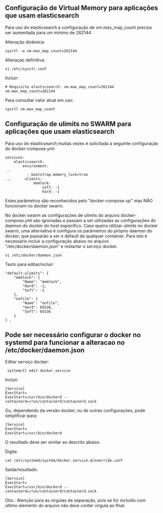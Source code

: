 


## Configuração de Virtual Memory para aplicações que usam elasticsearch
 
Para uso do elasticsearch a configuração de vm.max_map_count precisa ser aumentada para um mínimo de 262144


Alteração dinâmica:

    sysctl -w vm.max_map_count=262144


Alteraçao definitiva:

    vi /etc/sysctl.conf

Incluir:

    # Requisito elasticsearch: vm.max_map_count=262144
    vm.max_map_count=262144


Para consultar valor atual em uso:

    sysctl vm.max_map_count



## Configuração de ulimits no SWARM para aplicações que usam elasticsearch
 

Para uso do elasticsearch muitas vezes é solicitada a seguinte configuração do docker-compose.yml:

    services:
        elasticsearch:
            environment:
    ...
              - bootstrap.memory_lock=true
    ...      ulimits:
                 memlock:
                     soft: -1
                     hard: -1

Estes parâmetros são reconhecidos pelo "docker-compose up" mas NÃO funcionam no docker swarm.

No docker swarm as configurações de ulimits do arquivo docker-compose.yml são ignoradas e passam a ser utilizadas as configurações do daemon do docker do host específico. Caso queira utilizar ulimits no docker swarm, uma alternativa é configura os parâmetros do próprio daemon do docker, que passarão a ser o default de qualquer container. Para isto é necessário incluir a configuração abaixo no arquivo "/etc/docker/daemon.json" e restartar o serviço docker.

    vi /etc/docker/daemon.json

Texto para editar/incluir:
 
    "default-ulimits": {
        "memlock": {
            "Name": "memlock",
            "Hard": -1,
            "Soft": -1
        },
        "nofile": {
            "Name": "nofile",
            "Hard": 65536,
            "Soft": 65536
        }
    } ,

 
 
## Pode ser necessário configurar o docker no systemd para funcionar a alteracao no /etc/docker/daemon.json
 
Editar serviço docker:
 
     systemctl edit docker.service
 
Incluir:
 
    [Service]
    ExecStart=
    ExecStart=/usr/bin/dockerd --containerd=/run/containerd/containerd.sock
  
Ou, dependendo da versão docker, ou de outras configurações, pode simplificar para:
 
    [Service]
    ExecStart=
    ExecStart=/usr/bin/dockerd

O resultado deve ser similar ao descrito abaixo.
 
Digite:
 
    cat /etc/systemd/system/docker.service.d/override.conf

Saída/resultado:

    [Service]
    ExecStart=
    ExecStart=/usr/bin/dockerd --containerd=/run/containerd/containerd.sock



Obs.: Atenção para as virgulas de separação, pois se for incluído com ultimo elemento do arquivo não deve conter virgula ao final.
